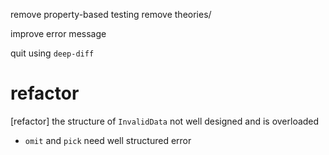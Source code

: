 remove property-based testing
remove theories/

improve error message

quit using `deep-diff`

# refactor

[refactor] the structure of `InvalidData` not well designed and is overloaded

- `omit` and `pick` need well structured error
